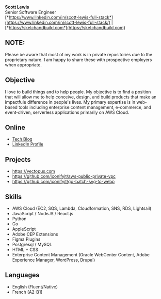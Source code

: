 **Scott Lewis**  
Senior Software Engineer  
[*https://www.linkedin.com/in/scott-lewis-full-stack*](https://www.linkedin.com/in/scott-lewis-full-stack/) | [*https://sketchandbuild.com*](https://sketchandbuild.com)   

## NOTE: 
Please be aware that most of my work is in private repositories due to the proprietary nature. I am happy to share these with prospective employers when appropriate.

## Objective
I love to build things and to help people. My objective is to find a position that will allow me to help conceive, design, and build products that make an impactfule difference in people's lives. My primary expertise is in web-based tools including enterprise content management, e-commerce, and event-driven, serverless applications primarily on AWS Cloud.

## Online
- [Tech Blog](https://sketchandbuild.com)
- [LinkedIn Profile](https://www.linkedin.com/in/scott-lewis-full-stack/)

## Projects
- https://vectopus.com
- https://github.com/iconifyit/aws-public-private-vpc
- https://github.com/iconifyit/go-batch-svg-to-webp

## Skills
- AWS Cloud (EC2, SQS, Lambda, Cloudformation, SNS, RDS, Lightsail)
- JavaScript / NodeJS / React.js
- Python
- Go
- AppleScript
- Adobe CEP Extensions
- Figma Plugins
- Postgresql / MySQL
- HTML + CSS
- Enterprise Content Management (Oracle WebCenter Content, Adobe Experience Manager, WordPress, Drupal)

## Languages
- English (Fluent/Native)
- French (A2-B1)
